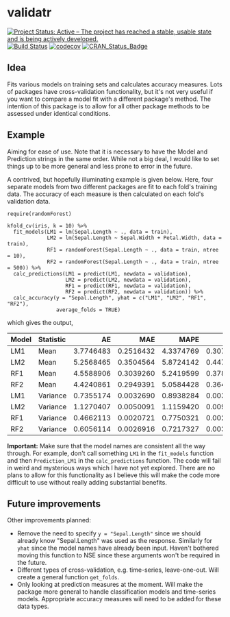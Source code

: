 # validatr

[![Project Status: Active – The project has reached a stable, usable state and is being actively developed.](http://www.repostatus.org/badges/latest/active.svg)](http://www.repostatus.org/#active)
[![Build Status](https://travis-ci.org/camroach87/validatr.svg?branch=master)](https://travis-ci.org/camroach87/validatr)
[![codecov](https://codecov.io/github/camroach87/validatr/branch/master/graphs/badge.svg)](https://codecov.io/github/camroach87/validatr)
[![CRAN_Status_Badge](http://www.r-pkg.org/badges/version/validatr)](https://CRAN.R-project.org/package=validatr)


## Idea

Fits various models on training sets and calculates accuracy measures. Lots of packages have cross-validation functionality, but it's not very useful if you want to compare a model fit with a different package's method. The intention of this package is to allow for all other package methods to be assessed under identical conditions.

## Example

Aiming for ease of use. Note that it is necessary to have the Model and Prediction strings in the same order. While not a big deal, I would like to set things up to be more general and less prone to error in the future.

A contrived, but hopefully illuminating example is given below. Here, four separate models from two different packages are fit to each fold's training data. The accuracy of each measure is then calculated on each fold's validation data.

```{r}
require(randomForest)

kfold_cv(iris, k = 10) %>%
  fit_models(LM1 = lm(Sepal.Length ~ ., data = train),
             LM2 = lm(Sepal.Length ~ Sepal.Width + Petal.Width, data = train),
             RF1 = randomForest(Sepal.Length ~ ., data = train, ntree = 10),
             RF2 = randomForest(Sepal.Length ~ ., data = train, ntree = 500)) %>%
  calc_predictions(LM1 = predict(LM1, newdata = validation),
                   LM2 = predict(LM2, newdata = validation),
                   RF1 = predict(RF1, newdata = validation),
                   RF2 = predict(RF2, newdata = validation)) %>%
  calc_accuracy(y = "Sepal.Length", yhat = c("LM1", "LM2", "RF1", "RF2"),
                average_folds = TRUE)
```

which gives the output,

|Model |Statistic |        AE|       MAE|      MAPE|      RMSE|    SMAPE1|    SMAPE2|
|:-----|:---------|---------:|---------:|---------:|---------:|---------:|---------:|
|LM1   |Mean      | 3.7746483| 0.2516432| 4.3374769| 0.3078372| 4.3187187| 4.3187187|
|LM2   |Mean      | 5.2568465| 0.3504564| 5.8724142| 0.4471111| 5.8449199| 5.8449199|
|RF1   |Mean      | 4.5588906| 0.3039260| 5.2419599| 0.3785653| 5.1898804| 5.1898804|
|RF2   |Mean      | 4.4240861| 0.2949391| 5.0584428| 0.3649202| 5.0241899| 5.0241899|
|LM1   |Variance  | 0.7355174| 0.0032690| 0.8938284| 0.0032226| 0.9062686| 0.9062686|
|LM2   |Variance  | 1.1270407| 0.0050091| 1.1159420| 0.0095126| 1.0907444| 1.0907444|
|RF1   |Variance  | 0.4662113| 0.0020721| 0.7750321| 0.0025859| 0.7230052| 0.7230052|
|RF2   |Variance  | 0.6056114| 0.0026916| 0.7217327| 0.0034664| 0.7250793| 0.7250793|

__Important:__ Make sure that the model names are consistent all the way through. For example, don't call something `LM1` in the `fit_models` function and then `Prediction_LM1` in the `calc_predictions` function. The code will fail in weird and mysterious ways which I have not yet explored. There are no plans to allow for this functionality as I believe this will make the code more difficult to use without really adding substantial benefits.

## Future improvements

Other improvements planned:

* Remove the need to specify `y = "Sepal.Length"` since we should already know "Sepal.Length" was used as the response. Similarly for `yhat` since the model names have already been input. Haven't bothered moving this function to NSE since these arguments won't be required in the future.
* Different types of cross-validation, e.g. time-series, leave-one-out. Will create a general function `get_folds`.
* Only looking at prediction measures at the moment. Will make the package more general to handle classification models and time-series models. Appropriate accuracy measures will need to be added for these data types.
